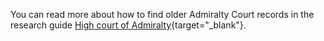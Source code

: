 You can read more about how to find older Admiralty Court records in the research guide [High court of Admiralty](https://www.nationalarchives.gov.uk/help-with-your-research/research-guides/high-court-admiralty-records/){target="\_blank"}.
